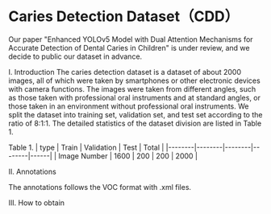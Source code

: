 # Caries Detection Dataset（CDD）
Our paper "Enhanced YOLOv5 Model with Dual Attention Mechanisms for Accurate Detection of Dental Caries in Children" is under review, and we decide to public our dataset in advance. 

I. Introduction
The caries detection dataset is a dataset of about 2000 images, all of which were taken by smartphones or other electronic devices with camera functions. The images were taken from different angles, such as those taken with professional oral instruments and at standard angles, or those taken in an environment without professional oral instruments.
We split the dataset into training set, validation set, and test set according to the ratio of 8:1:1. The detailed statistics of the dataset division are listed in Table 1.

Table 1.
| type   | Train | Validation | Test | Total |
|--------|--------|--------|--------|------|
| Image Number   | 1600   | 200    | 200    | 2000 |


II. Annotations


The annotations follows the VOC format with .xml files.

III. How to obtain
